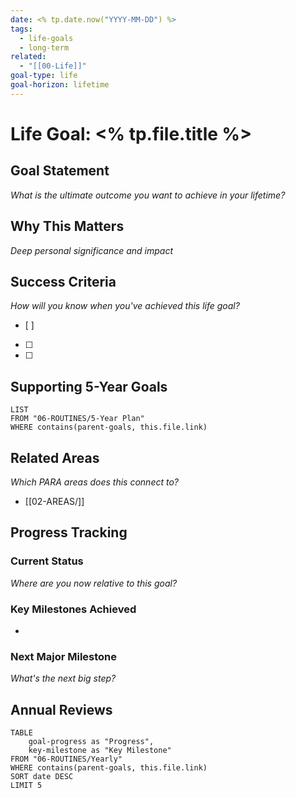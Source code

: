 ```yaml
---
date: <% tp.date.now("YYYY-MM-DD") %>
tags:
  - life-goals
  - long-term
related:
  - "[[00-Life]]"
goal-type: life
goal-horizon: lifetime
---
```

# Life Goal: <% tp.file.title %>

## Goal Statement
*What is the ultimate outcome you want to achieve in your lifetime?*


## Why This Matters
*Deep personal significance and impact*


## Success Criteria
*How will you know when you've achieved this life goal?*
- [ ] 
- [ ] 
- [ ] 

## Supporting 5-Year Goals
```dataview
LIST
FROM "06-ROUTINES/5-Year Plan"
WHERE contains(parent-goals, this.file.link)
```

## Related Areas
*Which PARA areas does this connect to?*
- [[02-AREAS/]]

## Progress Tracking
### Current Status
*Where are you now relative to this goal?*


### Key Milestones Achieved
- 

### Next Major Milestone
*What's the next big step?*


## Annual Reviews
```dataview
TABLE 
    goal-progress as "Progress",
    key-milestone as "Key Milestone"
FROM "06-ROUTINES/Yearly"
WHERE contains(parent-goals, this.file.link)
SORT date DESC
LIMIT 5
```
